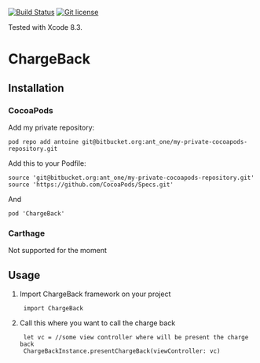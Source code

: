[![Build Status](https://www.bitrise.io/app/e69001a14e898755.svg?token=0UQPNSuNc9fyaSw78Bfnzw&branch=master)](https://www.bitrise.io/app/e69001a14e898755)
[![Git license](https://img.shields.io/badge/license-MIT-lightgrey.svg)]()

Tested with Xcode 8.3.

ChargeBack
=============

## Installation
 

### CocoaPods

Add my private repository: 

	pod repo add antoine git@bitbucket.org:ant_one/my-private-cocoapods-repository.git

Add this to your Podfile: 

    source 'git@bitbucket.org:ant_one/my-private-cocoapods-repository.git'
    source 'https://github.com/CocoaPods/Specs.git'

And

`pod 'ChargeBack'`

### Carthage
Not supported for the moment


## Usage
1. Import ChargeBack framework on your project

        import ChargeBack
 
2. Call this where you want to call the charge back
 
  		let vc = //some view controller where will be present the charge back
        ChargeBackInstance.presentChargeBack(viewController: vc) 

